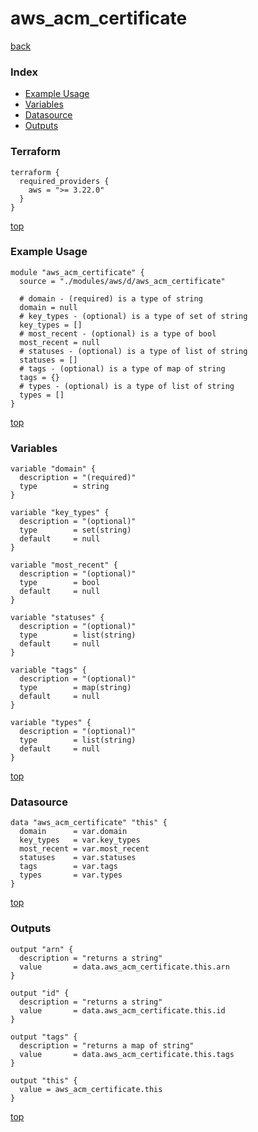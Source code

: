 # aws_acm_certificate
[back](../aws.md)
### Index
- [Example Usage](#example-usage)
- [Variables](#variables)
- [Datasource](#datasource)
- [Outputs](#outputs)
### Terraform
```hcl
terraform {
  required_providers {
    aws = ">= 3.22.0"
  }
}
```
[top](#index)
### Example Usage
```hcl
module "aws_acm_certificate" {
  source = "./modules/aws/d/aws_acm_certificate"

  # domain - (required) is a type of string
  domain = null
  # key_types - (optional) is a type of set of string
  key_types = []
  # most_recent - (optional) is a type of bool
  most_recent = null
  # statuses - (optional) is a type of list of string
  statuses = []
  # tags - (optional) is a type of map of string
  tags = {}
  # types - (optional) is a type of list of string
  types = []
}
```
[top](#index)
### Variables
```hcl
variable "domain" {
  description = "(required)"
  type        = string
}

variable "key_types" {
  description = "(optional)"
  type        = set(string)
  default     = null
}

variable "most_recent" {
  description = "(optional)"
  type        = bool
  default     = null
}

variable "statuses" {
  description = "(optional)"
  type        = list(string)
  default     = null
}

variable "tags" {
  description = "(optional)"
  type        = map(string)
  default     = null
}

variable "types" {
  description = "(optional)"
  type        = list(string)
  default     = null
}
```
[top](#index)

### Datasource
```hcl
data "aws_acm_certificate" "this" {
  domain      = var.domain
  key_types   = var.key_types
  most_recent = var.most_recent
  statuses    = var.statuses
  tags        = var.tags
  types       = var.types
}
```
[top](#index)
### Outputs
```hcl
output "arn" {
  description = "returns a string"
  value       = data.aws_acm_certificate.this.arn
}

output "id" {
  description = "returns a string"
  value       = data.aws_acm_certificate.this.id
}

output "tags" {
  description = "returns a map of string"
  value       = data.aws_acm_certificate.this.tags
}

output "this" {
  value = aws_acm_certificate.this
}
```
[top](#index)

